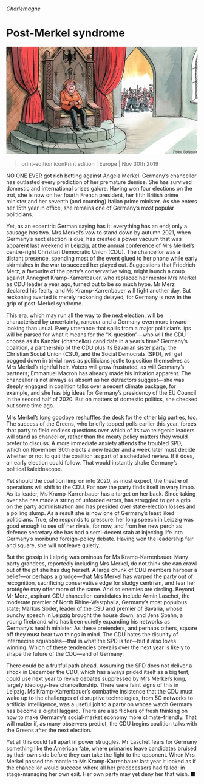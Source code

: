 ###### Charlemagne

# Post-Merkel syndrome 

![image](images/20191130_EUD000_1.jpg) 

> print-edition iconPrint edition | Europe | Nov 30th 2019 

NO ONE EVER got rich betting against Angela Merkel. Germany’s chancellor has outlasted every prediction of her premature demise. She has survived domestic and international crises galore. Having won four elections on the trot, she is now on her fourth French president, her fifth British prime minister and her seventh (and counting) Italian prime minister. As she enters her 15th year in office, she remains one of Germany’s most popular politicians. 

Yet, as an eccentric German saying has it: everything has an end; only a sausage has two. Mrs Merkel’s vow to stand down by autumn 2021, when Germany’s next election is due, has created a power vacuum that was apparent last weekend in Leipzig, at the annual conference of Mrs Merkel’s centre-right Christian Democratic Union (CDU). The chancellor was a distant presence, spending most of the event glued to her phone while early skirmishes in the war to succeed her played out. Suggestions that Friedrich Merz, a favourite of the party’s conservative wing, might launch a coup against Annegret Kramp-Karrenbauer, who replaced her mentor Mrs Merkel as CDU leader a year ago, turned out to be so much hype. Mr Merz declared his fealty, and Ms Kramp-Karrenbauer will fight another day. But reckoning averted is merely reckoning delayed, for Germany is now in the grip of post-Merkel syndrome. 

This era, which may run all the way to the next election, will be characterised by uncertainty, rancour and a Germany even more inward-looking than usual. Every utterance that spills from a major politician’s lips will be parsed for what it means for the “K-question”—who will the CDU choose as its Kanzler (chancellor) candidate in a year’s time? Germany’s coalition, a partnership of the CDU plus its Bavarian sister party, the Christian Social Union (CSU), and the Social Democrats (SPD), will get bogged down in trivial rows as politicians jostle to position themselves as Mrs Merkel’s rightful heir. Voters will grow frustrated, as will Germany’s partners; Emmanuel Macron has already made his irritation apparent. The chancellor is not always as absent as her detractors suggest—she was deeply engaged in coalition talks over a recent climate package, for example, and she has big ideas for Germany’s presidency of the EU Council in the second half of 2020. But on matters of domestic politics, she checked out some time ago. 

Mrs Merkel’s long goodbye reshuffles the deck for the other big parties, too. The success of the Greens, who briefly topped polls earlier this year, forces that party to field endless questions over which of its two telegenic leaders will stand as chancellor, rather than the meaty policy matters they would prefer to discuss. A more immediate anxiety attends the troubled SPD, which on November 30th elects a new leader and a week later must decide whether or not to quit the coalition as part of a scheduled review. If it does, an early election could follow. That would instantly shake Germany’s political kaleidoscope. 

Yet should the coalition limp on into 2020, as most expect, the theatre of operations will shift to the CDU. For now the party finds itself in wary limbo. As its leader, Ms Kramp-Karrenbauer has a target on her back. Since taking over she has made a string of unforced errors, has struggled to get a grip on the party administration and has presided over state-election losses and a polling slump. As a result she is now one of Germany’s least liked politicians. True, she responds to pressure: her long speech in Leipzig was good enough to see off her rivals, for now, and from her new perch as defence secretary she has had a semi-decent stab at injecting life into Germany’s moribund foreign-policy debate. Having won the leadership fair and square, she will not leave quietly. 

But the gossip in Leipzig was ominous for Ms Kramp-Karrenbauer. Many party grandees, reportedly including Mrs Merkel, do not think she can crawl out of the pit she has dug herself. A large chunk of CDU members harbour a belief—or perhaps a grudge—that Mrs Merkel has warped the party out of recognition, sacrificing conservative edge for sludgy centrism, and fear her protégée may offer more of the same. And so enemies are circling. Beyond Mr Merz, aspirant CDU chancellor-candidates include Armin Laschet, the moderate premier of North Rhine-Westphalia, Germany’s most populous state; Markus Söder, leader of the CSU and premier of Bavaria, whose punchy speech in Leipzig brought the house down; and Jens Spahn, a young firebrand who has been quietly expanding his networks as Germany’s health minister. As these pretenders, and perhaps others, square off they must bear two things in mind. The CDU hates the disunity of internecine squabbles—that is what the SPD is for—but it also loves winning. Which of these tendencies prevails over the next year is likely to shape the future of the CDU—and of Germany. 

There could be a fruitful path ahead. Assuming the SPD does not deliver a shock in December the CDU, which has always prided itself as a big tent, could use next year to revive debates suppressed by Mrs Merkel’s long, largely ideology-free chancellorship. There were faint signs of this in Leipzig. Ms Kramp-Karrenbauer’s combative insistence that the CDU must wake up to the challenges of disruptive technologies, from 5G networks to artificial intelligence, was a useful jolt to a party on whose watch Germany has become a digital laggard. There are also flickers of fresh thinking on how to make Germany’s social-market economy more climate-friendly. That will matter if, as many observers predict, the CDU begins coalition talks with the Greens after the next election. 

Yet all this could fall apart in power struggles. Mr Laschet fears for Germany something like the American fate, where primaries leave candidates bruised by their own side before they can take the fight to the opponent. When Mrs Merkel passed the mantle to Ms Kramp-Karrenbauer last year it looked as if the chancellor would succeed where all her predecessors had failed: in stage-managing her own exit. Her own party may yet deny her that wish. ■ 

